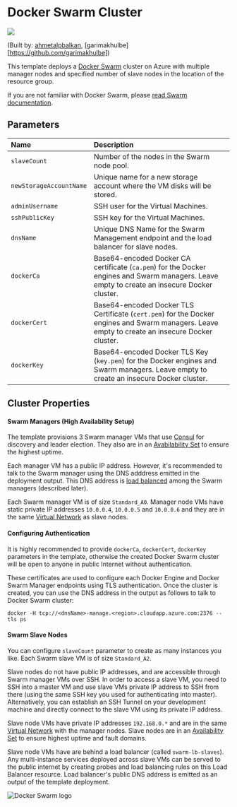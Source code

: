 # Docker Swarm Cluster

<a href="https://portal.azure.com/#create/Microsoft.Template/uri/https%3A%2F%2Fraw.githubusercontent.com%2FAzure%2Fazure-quickstart-templates%2Fmaster%docker-swarm-cluster%2Fazuredeploy.json" target="_blank">
    <img src="http://azuredeploy.net/deploybutton.png"/>
</a>

(Built by: [ahmetalpbalkan](https://github.com/ahmetalpbalkan), [garimakhulbe][https://github.com/garimakhulbe])

This template deploys a [Docker Swarm](http://docs.docker.com/swarm) cluster
on Azure with multiple manager nodes and specified number of slave nodes in
the location of the resource group.

If you are not familiar with Docker Swarm, please
[read Swarm documentation](http://docs.docker.com/swarm).

## Parameters

| Name   | Description |
|:--- |:---|
| `slaveCount`  | Number of the nodes in the Swarm node pool. |
| `newStorageAccountName`  | Unique name for a new storage account where the VM disks will be stored. |
| `adminUsername` | SSH user for the Virtual Machines.  |
| `sshPublicKey` | SSH key for the Virtual Machines.  |
| `dnsName` | Unique DNS Name for the Swarm Management endpoint and the load balancer for slave nodes. |
| `dockerCa`  | Base64-encoded Docker CA certificate (`ca.pem`) for the Docker engines and Swarm managers. Leave empty to create an insecure Docker cluster. |
| `dockerCert`  | Base64-encoded Docker TLS Certificate (`cert.pem`) for the Docker engines and Swarm managers. Leave empty to create an insecure Docker cluster. |
| `dockerKey` | Base64-encoded Docker TLS Key (`key.pem`) for the Docker engines and Swarm managers. Leave empty to create an insecure Docker cluster. |

## Cluster Properties

#### Swarm Managers (High Availability Setup)

The template provisions 3 Swarm manager VMs that use [Consul](https://consul.io/)
for discovery and leader election. They also are in an [Avabilability Set][av-set]
to ensure the highest uptime.

Each manager VM has a public IP address. However, it's recommended to talk to the
Swarm manager using the DNS adddress emitted in the deployment output. This DNS
address is [load balanced][az-lb] among the Swarm managers (described later).

Each Swarm manager VM is of size `Standard_A0`. Manager node VMs have static
private IP addresses `10.0.0.4`, `10.0.0.5` and `10.0.0.6` and they are in the
same [Virtual Network][az-vnet] as slave nodes.

#### Configuring Authentication

It is highly recommended to provide `dockerCa`, `dockerCert`, `dockerKey` parameters
in the template, otherwise the created Docker Swarm cluster will be open to anyone
in public Internet without authentication.

These certificates are used to configure each Docker Engine and Docker Swarm
Manager endpoints using TLS authentication. Once the cluster is created, you
can use the DNS address in the output as follows to talk to Docker Swarm cluster:

    docker -H tcp://<dnsName>-manage.<region>.cloudapp.azure.com:2376 --tls ps

#### Swarm Slave Nodes

You can configure `slaveCount` parameter to create as many instances you like.
Each Swarm slave VM is of size `Standard_A2`.

Slave nodes do not have public IP addresses, and are accessible through Swarm
manager VMs over SSH. In order to access a slave VM, you need to SSH into a
master VM and use slave VMs private IP address to SSH from there (using the
same SSH key you used for authenticating into master). Alternatively, you can
establish an SSH Tunnel on your development machine and directly connect to
the slave VM using its private IP address.

Slave node VMs have private IP addresses `192.168.0.*` and are in the same
[Virtual Network][az-vnet] with the manager nodes. Slave nodes are in an
[Availability Set][av-set] to ensure highest uptime and fault domains.

Slave node VMs have are behind a load balancer (called `swarm-lb-slaves`). Any
multi-instance services deployed across slave VMs can be served to the public
internet by creating probes and load balancing rules on this Load Balancer
resource. Load balancer's public DNS address is emitted as an output of the
template deployment.

![Docker Swarm logo](https://github.com/docker/swarm/raw/master/logo.png?raw=true)

[av-set]: https://azure.microsoft.com/en-us/documentation/articles/virtual-machines-manage-availability/
[az-lb]: https://azure.microsoft.com/en-us/documentation/articles/load-balancer-overview/
[az-vnet]: http://azure.microsoft.com/en-us/documentation/services/virtual-network/

